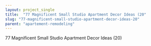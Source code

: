 ```yaml
---
layout: project_single
title:  "77 Magnificent Small Studio Apartment Decor Ideas (20"
slug: "77-magnificent-small-studio-apartment-decor-ideas-20"
parent: "apartement-remodeling"
---
```

77 Magnificent Small Studio Apartment Decor Ideas (20)